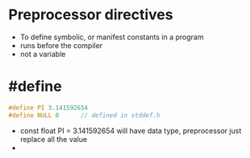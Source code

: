 # Preprocessor directives

* To define symbolic, or manifest constants in a program
* runs before the compiler
* not a variable


# #define
```c
#define PI 3.141592654
#define NULL 0      // defined in stddef.h
```
* const float PI = 3.141592654 will have data type, preprocessor just replace all the value
* 

